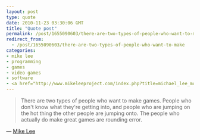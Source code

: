 ```yaml
---
layout: post
type: quote
date: 2010-11-23 03:30:06 GMT
title: "Quote post"
permalink: /post/1655090603/there-are-two-types-of-people-who-want-to-make
redirect_from: 
  - /post/1655090603/there-are-two-types-of-people-who-want-to-make
categories:
- mike lee
- programming
- games
- video games
- software
- <a href="http://www.mikeleeproject.com/index.php?title=michael_lee_motherfucker">mike lee</a>
---
```

<blockquote>There are two types of people who want to make games. People who don't know what they're getting into, and people who are jumping on the hot thing the other people are jumping onto. The people who actually do make great games are rounding error.</blockquote>

 — <a href="http://www.mikeleeproject.com/index.php?title=Michael_Lee_Motherfucker">Mike Lee</a>